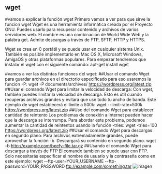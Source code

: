 ## wget
#vamos a explicar la función wget
Primero vamos a ver para que sirve la funcion wget
Wget es una herramienta informática creada por el Proyecto GNU. Puedes usarlo para recuperar contenido y archivos de varios servidores web. El nombre es una combinación de World Wide Web y la palabra get. Admite descargas a través de FTP, SFTP, HTTP y HTTPS.

Wget se crea en C portátil y se puede usar en cualquier sistema Unix. También es posible implementarlo en Mac OS X, Microsoft Windows, AmigaOS y otras plataformas populares.
Para empezar tendremos que instalar el wget con el siguiente comando:
apt-get install wget

#vamos a ver las distintas funciones del wget:
##Usar el comando Wget para guardar archivos en el directorio especificado
para eso usaremos la funcion -P:
wget -P documents/archives/ https://wordpress.org/latest.zip
##Usar el comando Wget para limitar la velocidad de descarga:
Con wget, también puedes limitar la velocidad de descarga. Esto es útil cuando recuperas archivos grandes y evitará que use todo tu ancho de banda. Este ejemplo de wget establecerá el límite a 500k:
wget --limit-rate=500k https://wordpress.org/latest.zip
##Uso del comando Wget para establecer cantidad de reintento
Los problemas de conexión a Internet pueden hacer que la descarga se interrumpa. Para abordar este problema, podemos aumentar la cantidad de reintentos usando la función -tries:
wget -tries=100 https://wordpress.org/latest.zip
##Usar el comando Wget para descargas en segundo plano:
Para archivos extremadamente grandes, puede aprovechar la función -b. Descargará su contenido en segundo plano.
wget -b http://example.com/beefy-file.tar.gz
##Usando el comando Wget para descargar a través de FTP
El comando también se puede usar con FTP. Solo necesitarás especificar el nombre de usuario y la contraseña como en este ejemplo:
wget --ftp-user=YOUR_USERNAME --ftp-password=YOUR_PASSWORD ftp://example.com/something.tar
![imagen](C:\Users\juans\OneDrive\Escritoriogracias-por-su-atencion-9.jpg)
